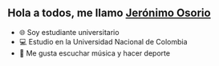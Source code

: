 


<h2 align="left">Hola a todos, me llamo <a href= target="_blank" rel="noopener noreferrer">Jerónimo Osorio</a>
 <a href=></a></h2>

- 🌐 Soy estudiante universitario
- 💻 Estudio en la Universidad Nacional de Colombia
- 🎸 Me gusta escuchar música y hacer deporte


